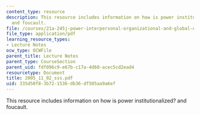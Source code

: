 ```yaml
---
content_type: resource
description: This resource includes information on how is power institutionalized?
  and foucault.
file: /courses/21a-245j-power-interpersonal-organizational-and-global-dimensions-fall-2005/335d50f83b721536db36df505aa9a6ef_2005_11_02_sss.pdf
file_type: application/pdf
learning_resource_types:
- Lecture Notes
ocw_type: OCWFile
parent_title: Lecture Notes
parent_type: CourseSection
parent_uid: fdf096c9-e67b-c17a-4d60-acec5cd2ead4
resourcetype: Document
title: 2005_11_02_sss.pdf
uid: 335d50f8-3b72-1536-db36-df505aa9a6ef
---
```

This resource includes information on how is power institutionalized? and foucault.

